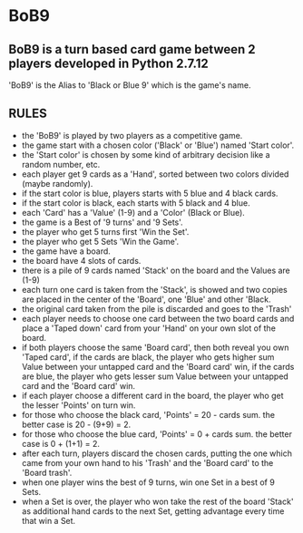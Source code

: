 BoB9
====

BoB9 is a turn based card game between 2 players developed in Python 2.7.12
---------------------------------------------------------------------------

'BoB9' is the Alias to 'Black or Blue 9' which is the game's name.

RULES
-----

-	the 'BoB9' is played by two players as a competitive game.
-	the game start with a chosen color ('Black' or 'Blue') named 'Start color'.
-	the 'Start color' is chosen by some kind of arbitrary decision like a random number, etc.
-	each player get 9 cards as a 'Hand', sorted between two colors divided (maybe randomly).
-	if the start color is blue, players starts with 5 blue and 4 black cards.
-	if the start color is black, each starts with 5 black and 4 blue.
-	each 'Card' has a 'Value' (1-9) and a 'Color' (Black or Blue).
-	the game is a Best of '9 turns' and '9 Sets'.
-	the player who get 5 turns first 'Win the Set'.
-	the player who get 5 Sets 'Win the Game'.
-	the game have a board.
-	the board have 4 slots of cards.
-	there is a pile of 9 cards named 'Stack' on the board and the Values are (1-9)
-	each turn one card is taken from the 'Stack', is showed and two copies are placed in the center of the 'Board', one 'Blue' and other 'Black.
-	the original card taken from the pile is discarded and goes to the 'Trash'
-	each player needs to choose one card between the two board cards and place a 'Taped down' card from your 'Hand' on your own slot of the board.
-	if both players choose the same 'Board card', then both reveal you own 'Taped card', if the cards are black, the player who gets higher sum Value between your untapped card and the 'Board card' win, if the cards are blue, the player who gets lesser sum Value between your untapped card and the 'Board card' win.
-	if each player choose a different card in the board, the player who get the lesser 'Points' on turn win.
-	for those who choose the black card, 'Points' = 20 - cards sum. the better case is 20 - (9+9) = 2.
-	for those who choose the blue card, 'Points' = 0 + cards sum. the better case is 0 + (1+1) = 2.
-	after each turn, players discard the chosen cards, putting the one which came from your own hand to his 'Trash' and the 'Board card' to the 'Board trash'.
-	when one player wins the best of 9 turns, win one Set in a best of 9 Sets.
-	when a Set is over, the player who won take the rest of the board 'Stack' as additional hand cards to the next Set, getting advantage every time that win a Set.
